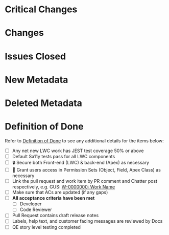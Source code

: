 # Critical Changes

# Changes

# Issues Closed

# New Metadata

# Deleted Metadata

# Definition of Done
Refer to [Definition of Done](https://salesforce.quip.com/9P7hAOPHJJyU) to see any additional details for the items below:
- [ ] Any net new LWC work has JEST test coverage 50% or above
- [ ] Default Sa11y tests pass for all LWC components
- [ ] 🔒 Secure both Front-end (LWC) & back-end (Apex) as necessary
- [ ] 🔑 Grant users access in Permission Sets (Object, Field, Apex Class) as necessary
- [ ] Link the pull request and work item by PR comment and Chatter post respectively, e.g. GUS: [W-0000000: Work Name]()
- [ ] Make sure that ACs are updated (if any gaps)
- [ ] **All acceptance criteria have been met**
    - [ ] Developer
    - [ ] Code Reviewer
- [ ] Pull Request contains draft release notes
- [ ] Labels, help text, and customer facing messages are reviewed by Docs
- [ ] QE story level testing completed
